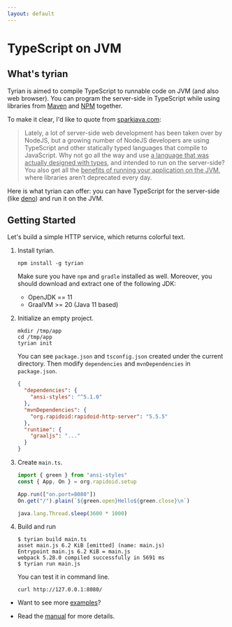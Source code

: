 ```yaml
---
layout: default
---
```


# TypeScript on JVM

## What's tyrian

Tyrian is aimed to compile TypeScript to runnable code on JVM (and also web browser). You can program the server-side in TypeScript while using libraries from [Maven](https://maven.apache.org/) and [NPM](https://www.npmjs.com/) together.

To make it clear, I'd like to quote from [sparkjava.com](http://sparkjava.com/):

> Lately, a lot of server-side web development has been taken over by NodeJS, but a growing number of NodeJS developers are using TypeScript and other statically typed languages that compile to JavaScript. Why not go all the way and use <ins>a language that was actually designed with types</ins>, and intended to run on the server-side? You also get all the <ins>benefits of running your application on the JVM</ins>, where libraries aren’t deprecated every day.

Here is what tyrian can offer: you can have TypeScript for the server-side (like [deno](https://github.com/denoland/deno)) and run it on the JVM.

## Getting Started

Let's build a simple HTTP service, which returns colorful text.

1. Install tyrian.

    ```
    npm install -g tyrian
    ```

    Make sure you have `npm` and `gradle` installed as well. Moreover, you should download and extract one of the following JDK:
    * OpenJDK == 11
    * GraalVM >= 20 (Java 11 based)

2. Initialize an empty project.

    ```
    mkdir /tmp/app
    cd /tmp/app
    tyrian init
    ```

    You can see `package.json` and `tsconfig.json` created under the current directory. Then modify `dependencies` and `mvnDependencies` in `package.json`.

    ```json
    {
      "dependencies": {
        "ansi-styles": "^5.1.0"
      },
      "mvnDependencies": {
        "org.rapidoid:rapidoid-http-server": "5.5.5"
      },
      "runtime": {
        "graaljs": "..."
      }
    }
    ```

2. Create `main.ts`.

    ```typescript
    import { green } from "ansi-styles"
    const { App, On } = org.rapidoid.setup

    App.run(["on.port=8080"])
    On.get("/").plain(`${green.open}Hello${green.close}\n`)

    java.lang.Thread.sleep(3600 * 1000)
    ```

3. Build and run

    ```
    $ tyrian build main.ts
    asset main.js 6.2 KiB [emitted] (name: main.js)
    Entrypoint main.js 6.2 KiB = main.js
    webpack 5.28.0 compiled successfully in 5691 ms
    $ tyrian run main.js
    ```

    You can test it in command line.

    ```
    curl http://127.0.0.1:8080/
    ```

* Want to see more [examples](https://github.com/wizawu/tyrian/tree/master/examples)?

* Read the [manual](./manual) for more details.
